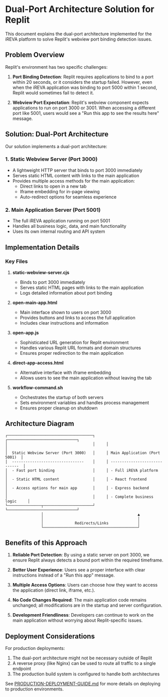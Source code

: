 # Dual-Port Architecture Solution for Replit

This document explains the dual-port architecture implemented for the iREVA platform to solve Replit's webview port binding detection issues.

## Problem Overview

Replit's environment has two specific challenges:

1. **Port Binding Detection**: Replit requires applications to bind to a port within 20 seconds, or it considers the startup failed. However, even when the iREVA application was binding to port 5000 within 1 second, Replit would sometimes fail to detect it.

2. **Webview Port Expectation**: Replit's webview component expects applications to run on port 3000 or 3001. When accessing a different port like 5001, users would see a "Run this app to see the results here" message.

## Solution: Dual-Port Architecture

Our solution implements a dual-port architecture:

### 1. Static Webview Server (Port 3000)

- A lightweight HTTP server that binds to port 3000 immediately
- Serves static HTML content with links to the main application
- Provides multiple access methods for the main application:
  - Direct links to open in a new tab
  - Iframe embedding for in-page viewing
  - Auto-redirect options for seamless experience

### 2. Main Application Server (Port 5001)

- The full iREVA application running on port 5001
- Handles all business logic, data, and main functionality
- Uses its own internal routing and API system

## Implementation Details

### Key Files

1. **static-webview-server.cjs**
   - Binds to port 3000 immediately
   - Serves static HTML pages with links to the main application
   - Logs detailed information about port binding

2. **open-main-app.html**
   - Main interface shown to users on port 3000
   - Provides buttons and links to access the full application
   - Includes clear instructions and information

3. **open-app.js**
   - Sophisticated URL generation for Replit environment
   - Handles various Replit URL formats and domain structures
   - Ensures proper redirection to the main application

4. **direct-app-access.html**
   - Alternative interface with iframe embedding
   - Allows users to see the main application without leaving the tab

5. **workflow-command.sh**
   - Orchestrates the startup of both servers
   - Sets environment variables and handles process management
   - Ensures proper cleanup on shutdown

## Architecture Diagram

```
┌──────────────────────────────────────┐     ┌───────────────────────────────┐
│                                      │     │                               │
│  Static Webview Server (Port 3000)   │     │ Main Application (Port 5001)  │
│  --------------------------------    │     │ -----------------------------  │
│  - Fast port binding                 │     │ - Full iREVA platform         │
│  - Static HTML content               │     │ - React frontend              │
│  - Access options for main app       │     │ - Express backend             │
│                                      │     │ - Complete business logic     │
└───────────────┬──────────────────────┘     └───────────────────────────────┘
                │                                          ▲
                │                                          │
                │              Redirects/Links             │
                └──────────────────────────────────────────┘
```

## Benefits of this Approach

1. **Reliable Port Detection**: By using a static server on port 3000, we ensure Replit always detects a bound port within the required timeframe.

2. **Better User Experience**: Users see a proper interface with clear instructions instead of a "Run this app" message.

3. **Multiple Access Options**: Users can choose how they want to access the application (direct link, iframe, etc.).

4. **No Code Changes Required**: The main application code remains unchanged; all modifications are in the startup and server configuration.

5. **Development Friendliness**: Developers can continue to work on the main application without worrying about Replit-specific issues.

## Deployment Considerations

For production deployments:

1. The dual-port architecture might not be necessary outside of Replit
2. A reverse proxy (like Nginx) can be used to route all traffic to a single endpoint
3. The production build system is configured to handle both architectures

See [PRODUCTION-DEPLOYMENT-GUIDE.md](./PRODUCTION-DEPLOYMENT-GUIDE.md) for more details on deploying to production environments.